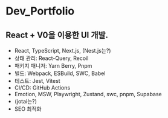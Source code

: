 # Dev_Portfolio

## React + V0을 이용한 UI 개발.

- React, TypeScript, Next.js, (Nest.js는?)
- 상태 관리: React-Query, Recoil
- 패키지 매니저: Yarn Berry, Pnpm
- 빌드: Webpack, ESBuild, SWC, Babel
- 테스트: Jest, Vitest
- CI/CD: GitHub Actions
- Emotion, MSW, Playwright, Zustand, swc, pnpm, Supabase
- (jotai는?)
- SEO 최적화
